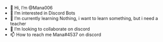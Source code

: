 - 👋 Hi, I’m @Mana006
- 👀 I’m interested in Discord Bots
- 🌱 I’m currently learning Nothing, i want to learn something, but i need a teacher
- 💞️ I’m looking to collaborate on discord
- 📫 How to reach me Mana#4537 on discord

<!---
Mana006/Mana006 is a ✨ special ✨ repository because its `README.md` (this file) appears on your GitHub profile.
You can click the Preview link to take a look at your changes.
--->
